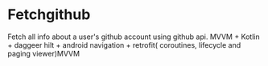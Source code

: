 # Fetchgithub
Fetch all info about a user's github account using github api.
MVVM + Kotlin + daggeer hilt + android navigation + retrofit( coroutines, lifecycle and paging viewer)MVVM
